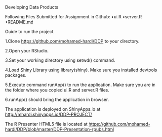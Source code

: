 Developing Data Products

Following Files Submitted for Assignment in Github:
  •ui.R
•server.R
•README.md

Guide to run the project

1.Clone https://github.com/mohamed-hardi/DDP to your directory.


2.Open your RStudio.


3.Set your working directory using setwd() command.


4.Load Shiny Library using library(shiny). Make sure you installed devtools packages.


5.Execute command runApp() to run the application. Make sure you are in the folder where you copied ui.R and server.R files.


6.runApp() should bring the application in browser.


The application is deployed on ShinyApps.io at http://mhardi.shinyapps.io/DDP-PROJECT/
  
  The R Presenter HTML5 file is located at https://github.com/mohamed-hardi/DDP/blob/master/DDP-Presentation-rpubs.html
